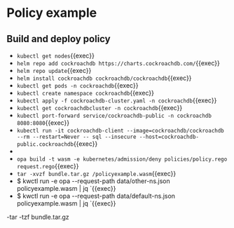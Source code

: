# Policy example

## Build and deploy policy
- `kubectl get nodes`{{exec}}
- `helm repo add cockroachdb https://charts.cockroachdb.com/`{{exec}}
- `helm repo update`{{exec}}
- `helm install cockroachdb cockroachdb/cockroachdb`{{exec}}
- `kubectl get pods -n cockroachdb`{{exec}}
- `kubectl create namespace cockroachdb`{{exec}}
- `kubectl apply -f cockroachdb-cluster.yaml -n cockroachdb`{{exec}}
- `kubectl get cockroachdbcluster -n cockroachdb`{{exec}}
- `kubectl port-forward service/cockroachdb-public -n cockroachdb 8080:8080`{{exec}}
- `kubectl run -it cockroachdb-client --image=cockroachdb/cockroachdb --rm --restart=Never -- sql --insecure --host=cockroachdb-public.cockroachdb`{{exec}}
-  
- `opa build -t wasm -e kubernetes/admission/deny policies/policy.rego request.rego`{{exec}}
- `tar -xvzf bundle.tar.gz /policyexample.wasm`{{exec}}
- $ kwctl run -e opa --request-path data/other-ns.json policyexample.wasm | jq `{{exec}}
- $ kwctl run -e opa --request-path data/default-ns.json policyexample.wasm | jq `{{exec}}

-tar -tzf bundle.tar.gz
